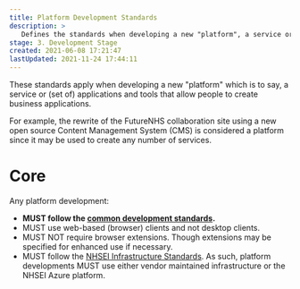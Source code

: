 ```yaml
---
title: Platform Development Standards
description: >
   Defines the standards when developing a new "platform", a service or (set of) applications and tools that allow people to create business applications.
stage: 3. Development Stage
created: 2021-06-08 17:21:47
lastUpdated: 2021-11-24 17:44:11
---
```


These standards apply when developing a new "platform" which is to say, a service or (set of) applications and tools that allow people to create business applications.

For example, the rewrite of the FutureNHS collaboration site using a new open source Content Management System (CMS) is considered a platform since it may be used to create any number of services.

# Core

Any platform development:

* **MUST follow the [common development standards](application-development/common-dev/readme).**
* MUST use web-based (browser) clients and not desktop clients.
* MUST NOT require browser extensions. Though extensions may be specified for enhanced use if necessary.
* MUST follow the [NHSEI Infrastructure Standards](infrastructure/readme). As such, platform developments MUST use either vendor maintained infrastructure or the NHSEI Azure platform.
